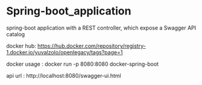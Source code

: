 # Spring-boot_application
spring-boot application with a REST controller, which expose a Swagger API catalog

docker hub: https://hub.docker.com/repository/registry-1.docker.io/yuvalzolo/openlegacy/tags?page=1

docker usage : docker run -p 8080:8080 docker-spring-boot

api url : http://localhost:8080/swagger-ui.html
